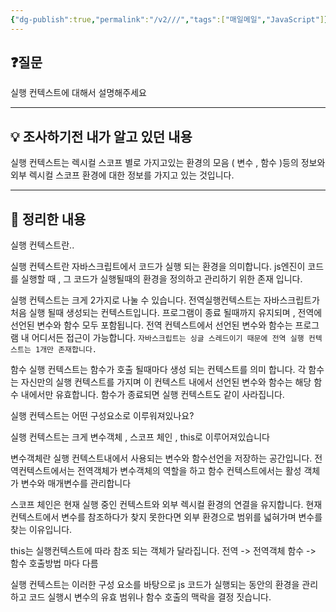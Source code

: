 ```yaml
---
{"dg-publish":true,"permalink":"/v2///","tags":["매일메일","JavaScript"]}
---
```


## ❓질문

실행 컨텍스트에 대해서 설명해주세요

---
## 💡 조사하기전 내가 알고 있던 내용

실행 컨텍스트는 렉시컬 스코프 별로 가지고있는 환경의 모음 ( 변수 , 함수 )등의 정보와 외부 렉시컬 스코프 환경에 대한 정보를 가지고 있는 것입니다.

---
## 🏫 정리한 내용

실행 컨텍스트란..

실행 컨텍스트란 자바스크립트에서 코드가 실행 되는 환경을 의미합니다.
js엔진이 코드를 실행할 때 , 그 코드가 실행될때의 환경을 정의하고 관리하기 위한 존재 입니다.

실행 컨텍스트는 크게 2가지로 나눌 수 있습니다.
전역실행컨텍스트는 자바스크립트가 처음 실행 될때 생성되는 컨텍스트입니다.
프로그램이 종료 될때까지 유지되며 , 전역에 선언된 변수와 함수 모두 포함됩니다.
전역 컨텍스트에서 선언된 변수와 함수는 프로그램 내 어디서든 접근이 가능합니다.
`자바스크립트는 싱글 스레드이기 때문에 전역 실행 컨텍스트는 1개만 존재합니다.`

함수 실행 컨텍스트는 함수가 호출 될때마다 생성 되는 컨텍스트를 의미 합니다.
각 함수는 자신만의 실행 컨텍스트를 가지며 이 컨텍스트 내에서 선언된 변수와 함수는 해당 함수 내에서만 유효합니다.
함수가 종료되면 실행 컨텍스트도 같이 사라집니다.

실행 컨텍스트는 어떤 구성요소로 이루워져있나요?

실행 컨텍스트는 크게 변수객체 , 스코프 체인 , this로 이루어져있습니다

변수객체란 실행 컨텍스트내에서 사용되는 변수와 함수선언을 저장하는 공간입니다.
전역컨텍스트에서는 전역객체가 변수객체의 역할을 하고 함수 컨텍스트에서는 활성 객체가 변수와 매개변수를 관리합니다

스코프 체인은 현재 실행 중인 컨텍스트와 외부 렉시컬 환경의 연결을 유지합니다.
현재 컨텍스트에서 변수를 참조하다가 찾지 못한다면 외부 환경으로 범위를 넓혀가며 변수를 찾는 이유입니다.

this는 실행컨텍스트에 따라 참조 되는 객체가 달라집니다.
전역 -> 전역객체 함수 -> 함수 호출방법 마다 다름

실행 컨텍스트는 이러한 구성 요소를 바탕으로 js 코드가 실행되는 동안의 환경을 관리하고 코드 실행시 변수의 유효 범위나 함수 호출의 맥락을 결정 짓습니다.
